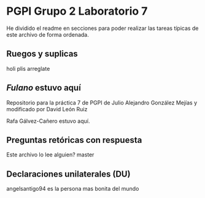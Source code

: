  # PGPI Grupo 2 Laboratorio 7 #

 He dividido el readme en secciones para poder realizar las tareas típicas
 de este archivo de forma ordenada.

 ## Ruegos y suplicas ##

 holi plis arreglate

 ## _Fulano_ estuvo aquí ##

 Repositorio para la práctica 7 de PGPI de Julio Alejandro González Mejías
 y modificado por David León Ruiz

 Rafa Gálvez-Cañero estuvo aquí.

 ## Preguntas retóricas con respuesta ##

 Este archivo lo lee alguien?
 master

 ## Declaraciones unilaterales (DU) ##

 angelsantigo94 es la persona mas bonita del mundo


